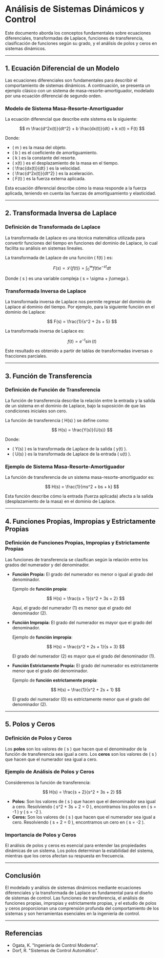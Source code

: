 # Análisis de Sistemas Dinámicos y Control

Este documento aborda los conceptos fundamentales sobre ecuaciones diferenciales, transformadas de Laplace, funciones de transferencia, clasificación de funciones según su grado, y el análisis de polos y ceros en sistemas dinámicos.

---

## 1. Ecuación Diferencial de un Modelo

Las ecuaciones diferenciales son fundamentales para describir el comportamiento de sistemas dinámicos. A continuación, se presenta un ejemplo clásico con un sistema de masa-resorte-amortiguador, modelado por una ecuación diferencial de segundo orden.

### **Modelo de Sistema Masa-Resorte-Amortiguador**

La ecuación diferencial que describe este sistema es la siguiente:

$$
m \frac{d^2x(t)}{dt^2} + b \frac{dx(t)}{dt} + k x(t) = F(t)
$$

Donde:
- \( m \) es la masa del objeto.
- \( b \) es el coeficiente de amortiguamiento.
- \( k \) es la constante del resorte.
- \( x(t) \) es el desplazamiento de la masa en el tiempo.
- \( \frac{dx(t)}{dt} \) es la velocidad.
- \( \frac{d^2x(t)}{dt^2} \) es la aceleración.
- \( F(t) \) es la fuerza externa aplicada.

Esta ecuación diferencial describe cómo la masa responde a la fuerza aplicada, teniendo en cuenta las fuerzas de amortiguamiento y elasticidad.

---

## 2. Transformada Inversa de Laplace

### **Definición de Transformada de Laplace**

La transformada de Laplace es una técnica matemática utilizada para convertir funciones del tiempo en funciones del dominio de Laplace, lo cual facilita su análisis en sistemas lineales.

La transformada de Laplace de una función \( f(t) \) es:

$$
F(s) = \mathcal{L}\{f(t)\} = \int_0^\infty f(t) e^{-st} dt
$$

Donde \( s \) es una variable compleja \( s = \sigma + j\omega \).

### **Transformada Inversa de Laplace**

La transformada inversa de Laplace nos permite regresar del dominio de Laplace al dominio del tiempo. Por ejemplo, para la siguiente función en el dominio de Laplace:

$$
F(s) = \frac{1}{s^2 + 2s + 5}
$$

La transformada inversa de Laplace es:

$$
f(t) = e^{-t} \sin(t)
$$

Este resultado es obtenido a partir de tablas de transformadas inversas o fracciones parciales.

---

## 3. Función de Transferencia

### **Definición de Función de Transferencia**

La función de transferencia describe la relación entre la entrada y la salida de un sistema en el dominio de Laplace, bajo la suposición de que las condiciones iniciales son cero.

La función de transferencia \( H(s) \) se define como:

$$
H(s) = \frac{Y(s)}{U(s)}
$$

Donde:
- \( Y(s) \) es la transformada de Laplace de la salida \( y(t) \).
- \( U(s) \) es la transformada de Laplace de la entrada \( u(t) \).

### **Ejemplo de Sistema Masa-Resorte-Amortiguador**

La función de transferencia de un sistema masa-resorte-amortiguador es:

$$
H(s) = \frac{1}{ms^2 + bs + k}
$$

Esta función describe cómo la entrada (fuerza aplicada) afecta a la salida (desplazamiento de la masa) en el dominio de Laplace.

---

## 4. Funciones Propias, Impropias y Estrictamente Propias

### **Definición de Funciones Propias, Impropias y Estrictamente Propias**

Las funciones de transferencia se clasifican según la relación entre los grados del numerador y del denominador.

- **Función Propia:** El grado del numerador es menor o igual al grado del denominador.

  Ejemplo de **función propia**:

  $$ 
  H(s) = \frac{s + 1}{s^2 + 3s + 2}
  $$

  Aquí, el grado del numerador (1) es menor que el grado del denominador (2).

- **Función Impropia:** El grado del numerador es mayor que el grado del denominador.

  Ejemplo de **función impropia**:

  $$ 
  H(s) = \frac{s^2 + 2s + 1}{s + 3}
  $$

  El grado del numerador (2) es mayor que el grado del denominador (1).

- **Función Estrictamente Propia:** El grado del numerador es estrictamente menor que el grado del denominador.

  Ejemplo de **función estrictamente propia**:

  $$ 
  H(s) = \frac{1}{s^2 + 2s + 1}
  $$

  El grado del numerador (0) es estrictamente menor que el grado del denominador (2).

---

## 5. Polos y Ceros

### **Definición de Polos y Ceros**

Los **polos** son los valores de \( s \) que hacen que el denominador de la función de transferencia sea igual a cero. Los **ceros** son los valores de \( s \) que hacen que el numerador sea igual a cero.

### **Ejemplo de Análisis de Polos y Ceros**

Consideremos la función de transferencia:

$$
H(s) = \frac{s + 2}{s^2 + 3s + 2}
$$

- **Polos:** Son los valores de \( s \) que hacen que el denominador sea igual a cero. Resolviendo \( s^2 + 3s + 2 = 0 \), encontramos los polos en \( s = -1 \) y \( s = -2 \).
- **Ceros:** Son los valores de \( s \) que hacen que el numerador sea igual a cero. Resolviendo \( s + 2 = 0 \), encontramos un cero en \( s = -2 \).

### **Importancia de Polos y Ceros**

El análisis de polos y ceros es esencial para entender las propiedades dinámicas de un sistema. Los polos determinan la estabilidad del sistema, mientras que los ceros afectan su respuesta en frecuencia.

---

## Conclusión

El modelado y análisis de sistemas dinámicos mediante ecuaciones diferenciales y la transformada de Laplace es fundamental para el diseño de sistemas de control. Las funciones de transferencia, el análisis de funciones propias, impropias y estrictamente propias, y el estudio de polos y ceros proporcionan una comprensión profunda del comportamiento de los sistemas y son herramientas esenciales en la ingeniería de control.

---

## Referencias

- Ogata, K. "Ingeniería de Control Moderna".
- Dorf, R. "Sistemas de Control Automático".
